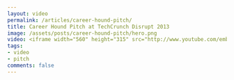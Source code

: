 ```yaml
---
layout: video
permalink: /articles/career-hound-pitch/
title: Career Hound Pitch at TechCrunch Disrupt 2013
image: /assets/posts/career-hound-pitch/hero.png
video: <iframe width="560" height="315" src="http://www.youtube.com/embed/ZyCO4jckA_U" frameborder="0" allowfullscreen></iframe>
tags:
- video
- pitch
comments: false
---
```


<!-- <div class="hero">{% image posts/career-hound-pitch/hero.png %}</div> -->

<!-- <a href="http://careerhoundapp.com/">Career Hound</a> (TechCrunch Disrupt 2013) -->

